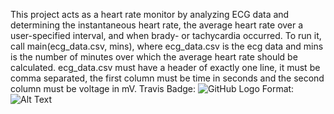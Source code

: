 This project acts as a heart rate monitor by analyzing ECG data and determining
the instantaneous heart rate, the average heart rate over a user-specified
interval, and when brady- or tachycardia occurred. To run it, call
main(ecg_data.csv, mins), where ecg_data.csv is the ecg data and mins is the
number of minutes over which the average heart rate should be calculated.
ecg_data.csv must have a header of exactly one line, it must be comma
separated, the first column must be time in seconds and the second column
must be voltage in mV.
Travis Badge:
![GitHub Logo](/images/logo.png)
Format: ![Alt Text](url)
